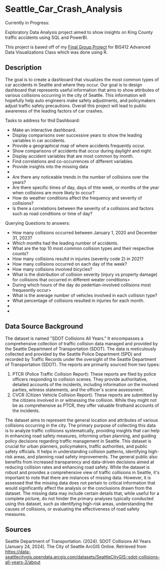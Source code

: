 # Seattle_Car_Crash_Analysis
Currently in Progress:

Exploratory Data Analysis project aimed to show insights on King County traffic accidents using SQL and PowerBI.

This project is based off of my [Final Group Project](https://github.com/DonnyXN/Seattle_Car_Crash_Analysis/tree/main/BIS412_Final_Project) for BIS412 Advanced Data Visualizations Class which was done using R.

## Description

The goal is to create a dashboard that visualizes the most common types of car accidents in Seattle and where they occur. Our goal is to design dashboard that represents useful information that aims to show attributes of various collisions occurring in the city of Seattle. This information will hopefully help auto engineers make safety adjustments, and policymakers adjust traffic safety precautions. Overall this project will lead to public awareness of the leading factors of car crashes. 

Tasks to address for thid Dashboard:
- Make an interactive dashboard.
- Display comparisons over successive years to show the leading variables in car accidents.
- Provide a geographical map of where accidents frequently occur.
- Show comparisons of accidents that occur during daylight and night.
- Display accident variables that are most common by month.
- Find correlations and co-occurrences of different variables.
- Provide insights into the missing data
- 
- Are there any noticeable trends in the number of collisions over the years?
- Are there specific times of day, days of thte week, or months of the year when collisions are more likely to occur?
- How do weather conditions affect the frequency and severity of collisions?
- Is there a correlations between the severity of a collisions and factors such as road conditions or time of day?

Querying Questions to answers:

- How many collisions occurred between January 1, 2020 and December 31, 2023?
- Which months had the leading number of accidents.
- What are the top 10 most common collision types and their respective counts?
- How many collisions resultd in injuries (severity code 2) in 2021?
- How many collisions occurred on each day of the week?
- How many collisions involved bicycles?
- What is the distribution of collision severity (injury vs property damage) for collisions that occurred in different weater conditions>
- During which hours of the day do pedertian-involved collisions most frequesntly occur>
- What is the average number of vehicles involved in each collision type?
- What percentage of collisions resulted in injuries for each month.
- 
- 

## Data Source Background

The dataset is named "SDOT Collisions All Years." It encompasses a comprehensive collection of traffic collision data managed and provided by the Seattle Department of Transportation (SDOT). The data is meticulously collected and provided by the Seattle Police Department (SPD) and recorded by Traffic Records under the oversight of the Seattle Department of Transportation (SDOT). The reports are primarily sourced from two types:
1. PTCR (Police Traffic Collision Report): These reports are filed by police officers responding to collision scenes. They provide authoritative, detailed accounts of the incidents, including information on the involved parties, witness statements, and the officer's scene assessment.
2. CVCR (Citizen Vehicle Collision Report): These reports are submitted by the citizens involved in or witnessing the collision. While they might not be as comprehensive as PTCR, they offer valuable firsthand accounts of the incidents.

The dataset aims to represent the general location and attributes of various collisions occurring in the city. The primary purpose of collecting this data is to analyze traffic collisions systematically, providing insights that can help in enhancing road safety measures, informing urban planning, and guiding policy decisions regarding traffic management in Seattle. This dataset is crucial for urban planners, policymakers, traffic authorities, and public safety officials. It helps in understanding collision patterns, identifying high-risk areas, and planning road safety improvements. The general public also benefits from increased transparency and data-driven decisions aimed at reducing collision rates and enhancing road safety. While the dataset is robust and provides a comprehensive view of traffic collisions in Seattle, it's important to note that there are instances of missing data. However, it is assessed that the missing data does not pertain to critical information that would significantly affect the analysis or the conclusions drawn from the dataset. The missing data may include certain details that, while useful for a complete picture, do not hinder the primary analyses typically conducted using this dataset, such as identifying high-risk areas, understanding the causes of collisions, or evaluating the effectiveness of road safety measures.

## Sources
Seattle Department of Transportation. (2024). SDOT Collisions All Years [January 24, 2024]. The City of Seattle ArcGIS Online. Retrieved from https://data-seattlecitygis.opendata.arcgis.com/datasets/SeattleCityGIS::sdot-collisions-all-years-2/about

